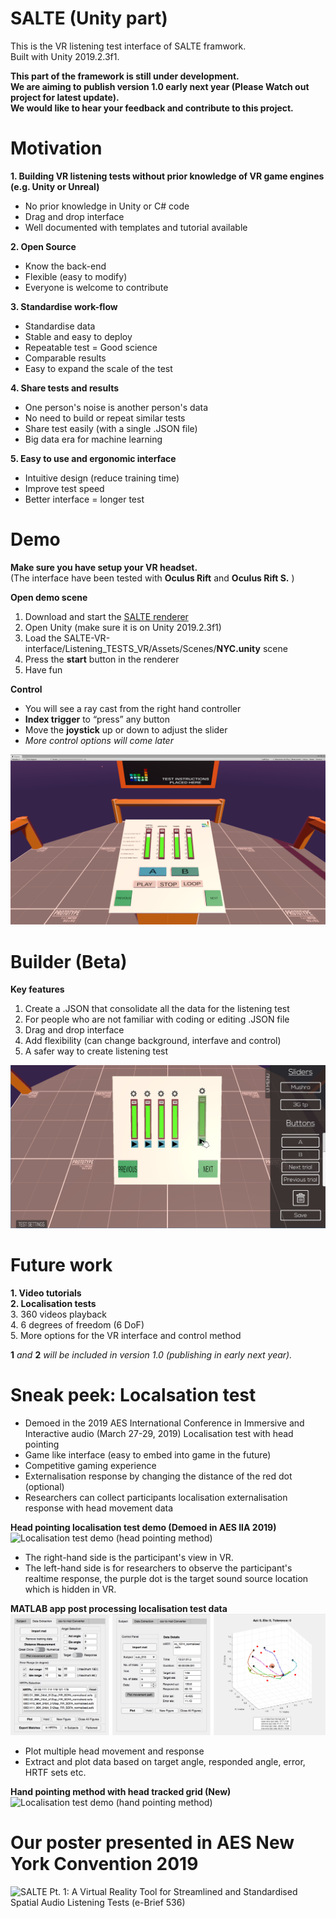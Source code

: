# SALTE (Unity part)
This is the VR listening test interface of SALTE framwork. <br/>
Built with Unity 2019.2.3f1.

**This part of the framework is still under development.** <br/>
**We are aiming to publish version 1.0 early next year (Please Watch out project for latest update).** <br/>
**We would like to hear your feedback and contribute to this project.** <br/>


# Motivation
**1. Building VR listening tests without prior knowledge of VR game engines (e.g. Unity or Unreal)** <br/>
- No prior knowledge in Unity or C# code
- Drag and drop interface
- Well documented with templates and tutorial available

**2. Open Source** <br/>
- Know the back-end
- Flexible (easy to modify)
- Everyone is welcome to contribute

**3. Standardise work-flow** <br/>
- Standardise data
- Stable and easy to deploy
- Repeatable test = Good science
- Comparable results
- Easy to expand the scale of the test

**4. Share tests and results** <br/>
- One person's noise is another person's data
- No need to build or repeat similar tests
- Share test easily (with a single .JSON file)
- Big data era for machine learning

**5. Easy to use and ergonomic interface** <br/>
- Intuitive design (reduce training time)
- Improve test speed
- Better interface = longer test

# Demo
**Make sure you have setup your VR headset.** <br/>
(The interface have been tested with **Oculus Rift** and **Oculus Rift S.** )

**Open demo scene**
1. Download and start the [SALTE renderer](https://github.com/AudioLabYork/SALTE-audio-renderer)
2. Open Unity (make sure it is on Unity 2019.2.3f1)
3. Load the SALTE-VR-interface/Listening_TESTS_VR/Assets/Scenes/**NYC.unity** scene
4. Press the **start** button in the renderer
5. Have fun

**Control**
- You will see a ray cast from the right hand controller
- **Index trigger** to “press” any button
- Move the **joystick** up or down to adjust the slider
- *More control options will come later*

![3GPP test](/3gScreen.PNG) <br/>

# Builder (Beta)
**Key features**
1. Create a .JSON that consolidate all the data for the listening test
2. For people who are not familiar with coding or editing .JSON file
3. Drag and drop interface
4. Add flexibility (can change background, interfave and control)
5. A safer way to create listening test

![Builder](/builder2hand.png) <br/>

# Future work 
**1. Video tutorials** <br/>
**2. Localisation tests** <br/>
3. 360 videos playback <br/>
4. 6 degrees of freedom (6 DoF) <br/>
5. More options for the VR interface and control method <br/>

**1** *and* **2** *will be included in version 1.0 (publishing in early next year).*

# Sneak peek: Localsation test
- Demoed in the 2019 AES International Conference in Immersive and Interactive audio (March 27-29, 2019) Localisation test with head pointing
- Game like interface (easy to embed into game in the future)
- Competitive gaming experience 
- Externalisation response by changing the distance of the red dot (optional)
- Researchers can collect participants localisation externalisation response with head movement data

**Head pointing localisation test demo (Demoed in AES IIA 2019)** <br/>
![Localisation test demo (head pointing method)](/head_pointing.gif) <br/>
- The right-hand side is the participant's view in VR. <br/>
- The left-hand side is for researchers to observe the participant's realtime response, the purple dot is the target sound source location which is hidden in VR. 

**MATLAB app post processing localisation test data** <br/>
![MATLAB app for localsiation test data](/MATLAB_app.png) <br/>
- Plot multiple head movement and response
- Extract and plot data based on target angle, responded angle, error, HRTF sets etc. 

**Hand pointing method with head tracked grid (New)** <br/>
![Localisation test demo (hand pointing method)](/hand_pointing.gif) <br/>

# Our poster presented in AES New York Convention 2019
![SALTE Pt. 1: A Virtual Reality Tool for Streamlined and Standardised Spatial Audio Listening Tests (e-Brief 536)](/AES_NY_poster_landscape_2019%20copy.jpg)
